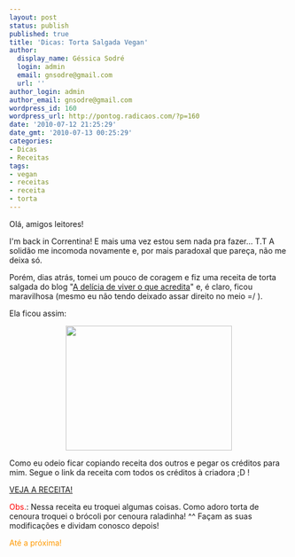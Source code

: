 ```yaml
---
layout: post
status: publish
published: true
title: 'Dicas: Torta Salgada Vegan'
author:
  display_name: Géssica Sodré
  login: admin
  email: gnsodre@gmail.com
  url: ''
author_login: admin
author_email: gnsodre@gmail.com
wordpress_id: 160
wordpress_url: http://pontog.radicaos.com/?p=160
date: '2010-07-12 21:25:29'
date_gmt: '2010-07-13 00:25:29'
categories:
- Dicas
- Receitas
tags:
- vegan
- receitas
- receita
- torta
---
```

<p>Olá, amigos leitores!</p>
<p>I'm back in Correntina! E mais uma vez estou sem nada pra fazer... T.T A solidão me incomoda novamente e, por mais paradoxal que pareça, não me deixa só.</p>
<p>Porém, dias atrás, tomei um pouco de coragem e fiz uma receita de torta salgada do blog "<a title="A Delícia de Viver o que Acredita" href="http://cozinhavegetariana.blogspot.com/" target="_blank">A delícia de viver o que acredita</a>" e, é claro, ficou maravilhosa (mesmo eu não tendo deixado assar direito no meio =/ ).</p>
<p>Ela ficou assim:</p>
<p style="text-align: center;"><a href="http://cozinhavegetariana.blogspot.com/2010/07/torta-salgada.html"><img class="aligncenter size-medium wp-image-161" title="Torta Salgada" src="http://pontog.radicaos.com/wp-content/uploads/2010/07/DSC04684-300x225.jpg" alt="" width="300" height="225" /></a></p>
<p style="text-align: left;">Como eu odeio ficar copiando receita dos outros e pegar os créditos para mim. Segue o link da receita com todos os créditos à criadora ;D !</p>
<p style="text-align: left;"><a title="Torta Salgada" href="http://cozinhavegetariana.blogspot.com/2010/07/torta-salgada.html" target="_blank">VEJA A RECEITA!</a></p>
<p style="text-align: left;"><span style="color: #ff0000;">Obs.</span>: Nessa receita eu troquei algumas coisas. Como adoro torta de cenoura troquei o brócoli por cenoura raladinha! ^^ Façam as suas modificações e dividam conosco depois!</p>
<p style="text-align: left;">
<p style="text-align: left;"><span style="color: #ff9900;">Até a próxima!</span></p>
